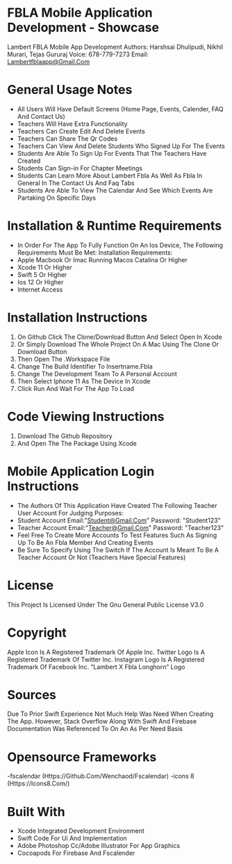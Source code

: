 # FBLA Mobile Application Development - Showcase


Lambert FBLA Mobile App Development
Authors: Harshsai Dhulipudi, Nikhil Murari, Tejas Gururaj Voice: 678-779-7273 Email: Lambertfblaapp@Gmail.Com

# General Usage Notes
  * All Users Will Have Default Screens (Home Page, Events, Calender, FAQ And Contact Us)
  * Teachers Will Have Extra Functionality
  * Teachers Can Create Edit And Delete Events
  * Teachers Can Share The Qr Codes
  * Teachers Can View And Delete Students Who Signed Up For The Events
  * Students Are Able To Sign Up For Events That The Teachers Have Created
  * Students Can Sign-in For Chapter Meetings
  * Students Can Learn More About Lambert Fbla As Well As Fbla In General In The Contact Us And Faq Tabs
  * Students Are Able To View The Calendar And See Which Events Are Partaking On Specific Days
# Installation & Runtime Requirements
  * In Order For The App To Fully Function On An Ios Device, The Following Requirements Must Be Met: Installation Requirements:
  * Apple Macbook Or Imac Running Macos Catalina Or Higher
  * Xcode 11 Or Higher
  * Swift 5 Or Higher
  * Ios 12 Or Higher
  * Internet Access
# Installation Instructions
  1. On Github Click The Clone/Download Button And Select Open In Xcode
  2. Or Simply Download The Whole Project On A Mac Using The Clone Or Download Button
  3. Then Open The .Workspace File
  4. Change The Build Identifier To Insertname.Fbla
  5. Change The Development Team To A Personal Account
  6. Then Select Iphone 11 As The Device In Xcode
  7. Click Run And Wait For The App To Load
# Code Viewing Instructions
  1. Download The Github Repository
  2. And Open The The Package Using Xcode
# Mobile Application Login Instructions
  * The Authors Of This Application Have Created The Following Teacher User Account For Judging Purposes:
  * Student Account Email:"Student@Gmail.Com" Password: "Student123"
  * Teacher Account Email:"Teacher@Gmail.Com" Password: "Teacher123"
  * Feel Free To Create More Accounts To Test Features Such As Signing Up To Be An Fbla Member And Creating Events
  * Be Sure To Specify Using The Switch If The Account Is Meant To Be A Teacher Account Or Not (Teachers Have Special Features)
# License
This Project Is Licensed Under The Gnu General Public License V3.0

# Copyright
Apple Icon Is A Registered Trademark Of Apple Inc. Twitter Logo Is A Registered Trademark Of Twitter Inc. Instagram Logo Is A Registered Trademark Of Facebook Inc. “Lambert X Fbla Longhorn” Logo

# Sources
Due To Prior Swift Experience Not Much Help Was Need When Creating The App. However, Stack Overflow Along With Swift And Firebase Documentation Was Referenced To On An As Per Need Basis

# Opensource Frameworks
-fscalendar (Https://Github.Com/Wenchaod/Fscalendar) -icons 8 (Https://Icons8.Com/)

# Built With
  * Xcode Integrated Development Environment
  * Swift Code For Ui And Implementation
  * Adobe Photoshop Cc/Adobe Illustrator For App Graphics
  * Cocoapods For Firebase And Fscalender

